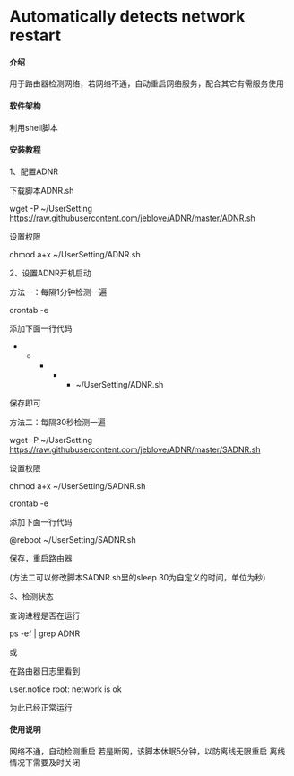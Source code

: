 # Automatically detects network restart

#### 介绍
用于路由器检测网络，若网络不通，自动重启网络服务，配合其它有需服务使用

#### 软件架构
利用shell脚本

#### 安装教程

1、配置ADNR

下载脚本ADNR.sh

wget -P ~/UserSetting https://raw.githubusercontent.com/jeblove/ADNR/master/ADNR.sh

设置权限

chmod a+x ~/UserSetting/ADNR.sh

2、设置ADNR开机启动

方法一：每隔1分钟检测一遍

crontab -e

添加下面一行代码

* * * * * ~/UserSetting/ADNR.sh

保存即可

方法二：每隔30秒检测一遍

wget -P ~/UserSetting https://raw.githubusercontent.com/jeblove/ADNR/master/SADNR.sh

设置权限

chmod a+x ~/UserSetting/SADNR.sh

crontab -e

添加下面一行代码

@reboot ~/UserSetting/SADNR.sh

保存，重启路由器

(方法二可以修改脚本SADNR.sh里的sleep 30为自定义的时间，单位为秒)

3、检测状态

查询进程是否在运行

ps -ef | grep ADNR

或

在路由器日志里看到

user.notice root: network is ok

为此已经正常运行

#### 使用说明

网络不通，自动检测重启
若是断网，该脚本休眠5分钟，以防离线无限重启
离线情况下需要及时关闭


